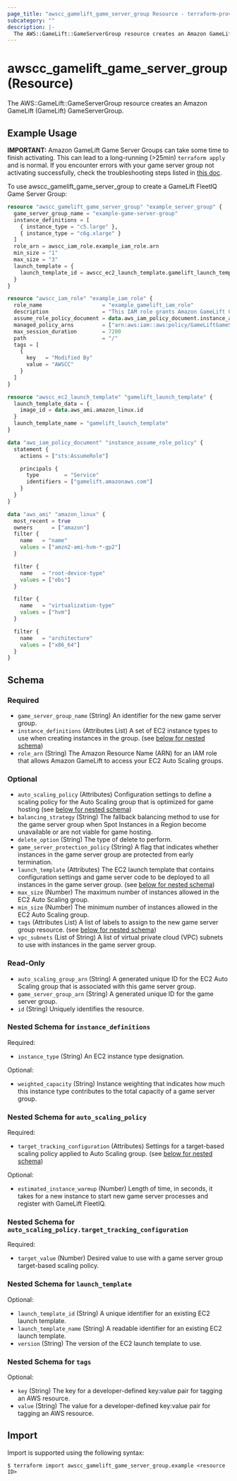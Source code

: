 ```yaml
---
page_title: "awscc_gamelift_game_server_group Resource - terraform-provider-awscc"
subcategory: ""
description: |-
  The AWS::GameLift::GameServerGroup resource creates an Amazon GameLift (GameLift) GameServerGroup.
---
```


# awscc_gamelift_game_server_group (Resource)

The AWS::GameLift::GameServerGroup resource creates an Amazon GameLift (GameLift) GameServerGroup.

## Example Usage

**IMPORTANT:** Amazon GameLift Game Server Groups can take some time to finish activating. This can lead to a long-running (>25min) `terraform apply` and is normal. 
If you encounter errors with your game server group not activating successfully, check the troubleshooting steps listed in 
[this doc](https://docs.aws.amazon.com/gamelift/latest/fleetiqguide/gsg-lifecycle.html#gsg-howitworks-lifecycle-gameservergroup).

To use awscc_gamelift_game_server_group to create a GameLift FleetIQ Game Server Group:
```terraform
resource "awscc_gamelift_game_server_group" "example_server_group" {
  game_server_group_name = "example-game-server-group"
  instance_definitions = [
    { instance_type = "c5.large" },
    { instance_type = "c6g.xlarge" }
  ]
  role_arn = awscc_iam_role.example_iam_role.arn
  min_size = "1"
  max_size = "3"
  launch_template = {
    launch_template_id = awscc_ec2_launch_template.gamelift_launch_template.id
  }
}

resource "awscc_iam_role" "example_iam_role" {
  role_name                   = "example_gamelift_iam_role"
  description                 = "This IAM role grants Amazon GameLift GameServerGroup to manage GameLift EC2 Fleet."
  assume_role_policy_document = data.aws_iam_policy_document.instance_assume_role_policy.json
  managed_policy_arns         = ["arn:aws:iam::aws:policy/GameLiftGameServerGroupPolicy"]
  max_session_duration        = 7200
  path                        = "/"
  tags = [
    {
      key   = "Modified By"
      value = "AWSCC"
    }
  ]
}

resource "awscc_ec2_launch_template" "gamelift_launch_template" {
  launch_template_data = {
    image_id = data.aws_ami.amazon_linux.id
  }
  launch_template_name = "gamelift_launch_template"
}

data "aws_iam_policy_document" "instance_assume_role_policy" {
  statement {
    actions = ["sts:AssumeRole"]

    principals {
      type        = "Service"
      identifiers = ["gamelift.amazonaws.com"]
    }
  }
}

data "aws_ami" "amazon_linux" {
  most_recent = true
  owners      = ["amazon"]
  filter {
    name   = "name"
    values = ["amzn2-ami-hvm-*-gp2"]
  }

  filter {
    name   = "root-device-type"
    values = ["ebs"]
  }

  filter {
    name   = "virtualization-type"
    values = ["hvm"]
  }

  filter {
    name   = "architecture"
    values = ["x86_64"]
  }
}
```

<!-- schema generated by tfplugindocs -->
## Schema

### Required

- `game_server_group_name` (String) An identifier for the new game server group.
- `instance_definitions` (Attributes List) A set of EC2 instance types to use when creating instances in the group. (see [below for nested schema](#nestedatt--instance_definitions))
- `role_arn` (String) The Amazon Resource Name (ARN) for an IAM role that allows Amazon GameLift to access your EC2 Auto Scaling groups.

### Optional

- `auto_scaling_policy` (Attributes) Configuration settings to define a scaling policy for the Auto Scaling group that is optimized for game hosting (see [below for nested schema](#nestedatt--auto_scaling_policy))
- `balancing_strategy` (String) The fallback balancing method to use for the game server group when Spot Instances in a Region become unavailable or are not viable for game hosting.
- `delete_option` (String) The type of delete to perform.
- `game_server_protection_policy` (String) A flag that indicates whether instances in the game server group are protected from early termination.
- `launch_template` (Attributes) The EC2 launch template that contains configuration settings and game server code to be deployed to all instances in the game server group. (see [below for nested schema](#nestedatt--launch_template))
- `max_size` (Number) The maximum number of instances allowed in the EC2 Auto Scaling group.
- `min_size` (Number) The minimum number of instances allowed in the EC2 Auto Scaling group.
- `tags` (Attributes List) A list of labels to assign to the new game server group resource. (see [below for nested schema](#nestedatt--tags))
- `vpc_subnets` (List of String) A list of virtual private cloud (VPC) subnets to use with instances in the game server group.

### Read-Only

- `auto_scaling_group_arn` (String) A generated unique ID for the EC2 Auto Scaling group that is associated with this game server group.
- `game_server_group_arn` (String) A generated unique ID for the game server group.
- `id` (String) Uniquely identifies the resource.

<a id="nestedatt--instance_definitions"></a>
### Nested Schema for `instance_definitions`

Required:

- `instance_type` (String) An EC2 instance type designation.

Optional:

- `weighted_capacity` (String) Instance weighting that indicates how much this instance type contributes to the total capacity of a game server group.


<a id="nestedatt--auto_scaling_policy"></a>
### Nested Schema for `auto_scaling_policy`

Required:

- `target_tracking_configuration` (Attributes) Settings for a target-based scaling policy applied to Auto Scaling group. (see [below for nested schema](#nestedatt--auto_scaling_policy--target_tracking_configuration))

Optional:

- `estimated_instance_warmup` (Number) Length of time, in seconds, it takes for a new instance to start new game server processes and register with GameLift FleetIQ.

<a id="nestedatt--auto_scaling_policy--target_tracking_configuration"></a>
### Nested Schema for `auto_scaling_policy.target_tracking_configuration`

Required:

- `target_value` (Number) Desired value to use with a game server group target-based scaling policy.



<a id="nestedatt--launch_template"></a>
### Nested Schema for `launch_template`

Optional:

- `launch_template_id` (String) A unique identifier for an existing EC2 launch template.
- `launch_template_name` (String) A readable identifier for an existing EC2 launch template.
- `version` (String) The version of the EC2 launch template to use.


<a id="nestedatt--tags"></a>
### Nested Schema for `tags`

Optional:

- `key` (String) The key for a developer-defined key:value pair for tagging an AWS resource.
- `value` (String) The value for a developer-defined key:value pair for tagging an AWS resource.

## Import

Import is supported using the following syntax:

```shell
$ terraform import awscc_gamelift_game_server_group.example <resource ID>
```